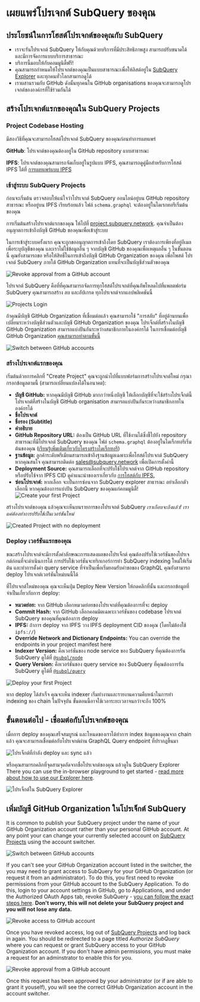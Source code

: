 # เผยแพร่โปรเจกต์ SubQuery ของคุณ

## ประโยชน์ในการโฮสต์โปรเจกต์ของคุณกับ SubQuery

- เราจะรันโปรเจกต์ SubQuery ให้กับคุณด้วยบริการที่มีประสิทธิภาพสูง สามารถปรับขนาดได้ และมีการจัดการแบบบริการสาธารณะ
- บริการนี้มอบให้กับคอมมูนิตี้ฟรี!
- คุณสามารถกำหนดให้โปรเจกต์ของคุณเป็นแบบสาธารณะเพื่อให้ลิสต์อยู่ใน [SubQuery Explorer](https://explorer.subquery.network) และทุกคนทั่วโลกสามารถดูได้
- เราผสานรวมกับ GitHub ดังนั้นทุกคนใน GitHub organisations ของคุณจะสามารถดูโปรเจกต์ขององค์กรที่ใช้ร่วมกันได้

## สร้างโปรเจกต์แรกของคุณใน SubQuery Projects

### Project Codebase Hosting

มีสองวิธีที่คุณจะสามารถโฮสต์โปรเจกต์ SubQuery ของคุณก่อนทำการเผยแพร่

**GitHub**: โปรเจกต์ของคุณต้องอยู่ใน GitHub repository แบบสาธารณะ

**IPFS**: โปรเจกต์ของคุณสามารถจัดเก็บอยู่ในรูปแบบ IPFS, คุณสามารถดูคู่มือสำหรับการโฮสต์ IPFS ได้ที่ [การเผยแพร่แบบ IPFS](ipfs.md)

### เข้าสู่ระบบ SubQuery Projects

ก่อนจะเริ่มต้น ตรวจสอบให้แน่ใจว่าโปรเจกต์ SubQuery ออนไลน์อยู่บน GitHub repository สาธารณะ หรืออยู่บน IPFS เรียบร้อยแล้ว ไฟล์ `schema.graphql` จะต้องอยู่ในไดเรกทอรีเริ่มต้นของคุณ

การเริ่มต้นสร้างโปรเจกต์แรกของคุณ ให้ไปที่ [project.subquery.network](https://project.subquery.network). คุณจำเป็นต้องอนุญาตการเข้าถึงบัญชี GitHub ของคุณเพื่อเข้าสู่ระบบ

ในการเข้าสู่ระบบครั้งแรก คุณจะถูกขออนุญาตการเข้าถึงโดย SubQuery เราต้องการเพียงที่อยู่อีเมลเพื่อระบุบัญชีของคุณ และเราไม่ใช้ข้อมูลอื่น ๆ จากบัญชี GitHub ของคุณเพื่อเหตุผลอื่น ๆ ในขั้นตอนนี้ คุณยังสามารถขอ หรือให้สิทธิ์ในการเข้าถึงบัญชี GitHub Organization ของคุณ เพื่อโพสต์ โปรเจกต์ SubQuery ภายใต้ GitHub Organization แทนที่จะเป็นบัญชีส่วนตัวของคุณ

![Revoke approval from a GitHub account](/assets/img/project_auth_request.png)

โปรเจกต์ SubQuery คือที่ที่คุณสามารถจัดการทุกโฮสต์โปรเจกต์ที่คุณอัพโหลดไปที่แพลตฟอร์ม SubQuery คุณสามารถสร้าง ลบ และอัปเกรด ทุกโปรเจกต์จากแอปพลิเคชันนี้

![Projects Login](/assets/img/projects-dashboard.png)

ถ้าคุณมีบัญชี GitHub Organization ที่เชื่อมต่อแล้ว คุณสามารถใช้ "การสลับ" ที่อยู่ด้านบนเพื่อเปลี่ยนระหว่างบัญชีส่วนตัวและบัญชี GitHub Organization ของคุณ โปรเจ็กต์ที่สร้างในบัญชี GitHub Organization สามารถแบ่งปันกันระหว่างสมาชิกภายในองค์กรได้ ในการเชื่อมต่อบัญชี GitHub Organization [คุณสามารถทำตามขั้นนี้](#add-github-organization-account-to-subquery-projects)

![Switch between GitHub accounts](/assets/img/projects-account-switcher.png)

### สร้างโปรเจกต์แรกของคุณ

เริ่มต้นด้วยการคลิกที่ "Create Project" คุณจะถูกนำไปที่แบบฟอร์มการสร้างโปรเจกต์ใหม่ กรุณากรอกข้อมูลตามนี้ (สามารถเปลี่ยนแปลงได้ในอนาคต):

- **บัญชี GitHub:** หากคุณมีบัญชี GitHub มากกว่าหนึ่งบัญชี ให้เลือกบัญชีที่จะใช้สร้างโปรเจ็กต์นี้ โปรเจกต์ที่สร้างในบัญชี GitHub organisation สามารถแบ่งปันกันระหว่างสมาชิกภายในองค์กรได้
- **ชื่อโปรเจกต์**
- **ชื่อรอง (Subtitle)**
- **คำอธิบาย**
- **GitHub Repository URL:** ต้องเป็น GitHub URL ที่ใช้งานได้ซึ่งชี้ไปยัง repository สาธารณะที่มีโปรเจกต์ SubQuery ของคุณ ไฟล์ `schema.graphql` ต้องอยู่ในไดเร็กทอรีเริ่มต้นของคุณ ([เรียนรู้เพิ่มเติมเกี่ยวกับโครงสร้างไดเร็กทอรี](../create/introduction.md#directory-structure))
- **ฐานข้อมูล:** ลูกค้าระดับพรีเมียมสามารถเข้าถึงฐานข้อมูลเฉพาะเพื่อโฮสต์โปรเจกต์ SubQuery หากคุณสนใจ คุณสามารถติดต่อ [sales@subquery.network](mailto:sales@subquery.network) เพื่อเปิดการตั้งค่านี้
- **Deployment Source:** คุณสามารถเลือกที่จะปรับใช้โปรเจกต์จาก GitHub repository หรือปรับใช้จาก IPFS CID ดูคำแนะนำของเราเกี่ยวกับ [การโฮสต์กับ IPFS.](ipfs.md)
- **ซ่อนโปรเจกต์:** หากเลือก จะเป็นการซ่อนจาก SubQuery explorer สาธารณะ อย่าเลือกตัวเลือกนี้ หากคุณต้องการแบ่งปัน SubQuery ของคุณแก่คอมมูนิตี้! ![Create your first Project](/assets/img/projects-create.png)

สร้างโปรเจกต์ของคุณ แล้วคุณจะเห็นบนรายการของโปรเจกต์ SubQuery _เราเกือบจะถึงแล้ว! เราแค่ต้องทำการปรับใช้เป็นเวอร์ชันใหม่_

![Created Project with no deployment](/assets/img/projects-no-deployment.png)

### Deploy เวอร์ชันแรกของคุณ

ขณะสร้างโปรเจกต์จะมีการตั้งค่าลักษณะการแสดงผลของโปรเจ็กต์ คุณต้องปรับใช้เวอร์ชันของโปรเจกต์ก่อนที่จะดำเนินการได้ การปรับใช้เวอร์ชันจะทริกเกอร์การทำ SubQuery indexing ใหม่ให้เริ่มต้น และทำการตั้งค่า query service ที่จำเป็นเพื่อเริ่มยอมรับคำขอของ GraphQL คุณยังสามารถ deploy โปรเจกต์เวอร์ชันใหม่บนนี้ได้

ที่โปรเจกต์ใหม่ของคุณ คุณจะเห็นปุ่ม Deploy New Version ให้กดคลิกที่นั้น และกรอกข้อมูลที่จำเป็นเกี่ยวกับการ deploy:

- **หมวดย่อย:** จาก GitHub เลือกหมวดย่อยของโปรเจกต์ที่คุณต้องการที่จะ deploy
- **Commit Hash:** จาก GitHub เลือกคอมมิตเฉพาะเวอร์ชันของ codebase โปรเจกต์ SubQuery ของคุณที่คุณต้องการ deploy
- **IPFS:** ถ้าการ deploy จาก IPFS วาง IPFS deployment CID ของคุณ (โดยไม่ต้องใช้ `ipfs://`)
- **Override Network and Dictionary Endpoints:** You can override the endpoints in your project manifest here
- **Indexer Version:** คือเวอร์ชันของ node service ของ SubQuery ที่คุณต้องการรัน SubQuery ดูได้ที่ [`@subql/node`](https://www.npmjs.com/package/@subql/node)
- **Query Version:** คือเวอร์ชันของ query service ของ SubQuery ที่คุณต้องการรัน SubQuery ดูได้ที่ [`@subql/query`](https://www.npmjs.com/package/@subql/query)

![Deploy your first Project](https://static.subquery.network/media/projects/projects-first-deployment.png)

หาก deploy ได้สำเร็จ คุณจะเห็น indexer เริ่มทำงานและรายงานความคืบหน้าในการทำ indexing ของ chain ในปัจจุบัน ขั้นตอนนี้อาจใช้เวลาระยะเวลาจนกว่าจะถึง 100%

## ขั้นตอนต่อไป - เชื่อมต่อกับโปรเจกต์ของคุณ

เมื่อการ deploy ของคุณเสร็จสมบูรณ์ และโหนดของเราได้ทำการ index ข้อมูลของคุณจาก chain แล้ว คุณจะสามารถเชื่อมต่อกับโปรเจกต์ผ่าน GraphQL Query endpoint ที่ปรากฎขึ้นมา

![โปรเจ็กต์ที่กำลัง deploy และ sync แล้ว](/assets/img/projects-deploy-sync.png)

หรือคุณสามารถคลิกที่จุดสามจุดถัดจากชื่อโปรเจกต์ของคุณ แล้วดูใน SubQuery Explorer There you can use the in-browser playground to get started - [read more about how to use our Explorer here](../query/query.md).

![โปรเจ็กต์ใน SubQuery Explorer](/assets/img/projects-explorer.png)

## เพิ่มบัญชี GitHub Organization ในโปรเจ็กต์ SubQuery

It is common to publish your SubQuery project under the name of your GitHub Organization account rather than your personal GitHub account. At any point your can change your currently selected account on [SubQuery Projects](https://project.subquery.network) using the account switcher.

![Switch between GitHub accounts](/assets/img/projects-account-switcher.png)

If you can't see your GitHub Organization account listed in the switcher, the you may need to grant access to SubQuery for your GitHub Organization (or request it from an administrator). To do this, you first need to revoke permissions from your GitHub account to the SubQuery Application. To do this, login to your account settings in GitHub, go to Applications, and under the Authorized OAuth Apps tab, revoke SubQuery - [you can follow the exact steps here](https://docs.github.com/en/github/authenticating-to-github/keeping-your-account-and-data-secure/reviewing-your-authorized-applications-oauth). **Don't worry, this will not delete your SubQuery project and you will not lose any data.**

![Revoke access to GitHub account](/assets/img/project_auth_revoke.png)

Once you have revoked access, log out of [SubQuery Projects](https://project.subquery.network) and log back in again. You should be redirected to a page titled _Authorize SubQuery_ where you can request or grant SubQuery access to your GitHub Organization account. If you don't have admin permissions, you must make a request for an adminstrator to enable this for you.

![Revoke approval from a GitHub account](/assets/img/project_auth_request.png)

Once this request has been approved by your administrator (or if are able to grant it youself), you will see the correct GitHub Organization account in the account switcher.
